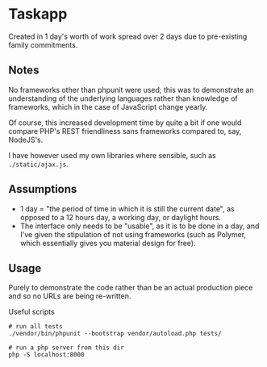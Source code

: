 Taskapp
=======

Created in 1 day's worth of work spread over 2 days due to pre-existing family commitments.

Notes
-----

No frameworks other than phpunit were used; this was to demonstrate an understanding of the underlying languages rather than knowledge of frameworks, which in the case of JavaScript change yearly.

Of course, this increased development time by quite a bit if one would compare PHP's REST friendliness sans frameworks compared to, say, NodeJS's.

I have however used my own libraries where sensible, such as `./static/ajax.js`.

Assumptions
-----------

* 1 day = "the period of time in which it is still the current date", as opposed to a 12 hours day, a working day, or daylight hours.
* The interface only needs to be "usable", as it is to be done in a day, and I've given the stipulation of not using frameworks (such as Polymer, which essentially gives you material design for free).

Usage
-----

Purely to demonstrate the code rather than be an actual production piece and so no URLs are being re-written.

Useful scripts

```
# run all tests
./vendor/bin/phpunit --bootstrap vendor/autoload.php tests/

# run a php server from this dir
php -S localhost:8000
```
